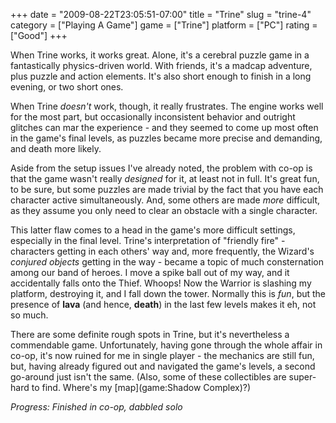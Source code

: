 +++
date = "2009-08-22T23:05:51-07:00"
title = "Trine"
slug = "trine-4"
category = ["Playing A Game"]
game = ["Trine"]
platform = ["PC"]
rating = ["Good"]
+++

When Trine works, it works great.  Alone, it's a cerebral puzzle game in a fantastically physics-driven world.  With friends, it's a madcap adventure, plus puzzle and action elements.  It's also short enough to finish in a long evening, or two short ones.

When Trine <i>doesn't</i> work, though, it really frustrates.  The engine works well for the most part, but occasionally inconsistent behavior and outright glitches can mar the experience - and they seemed to come up most often in the game's final levels, as puzzles became more precise and demanding, and death more likely.

Aside from the setup issues I've already noted, the problem with co-op is that the game wasn't really <i>designed</i> for it, at least not in full.  It's great fun, to be sure, but some puzzles are made trivial by the fact that you have each character active simultaneously.  And, some others are made <i>more</i> difficult, as they assume you only need to clear an obstacle with a single character.

This latter flaw comes to a head in the game's more difficult settings, especially in the final level.  Trine's interpretation of "friendly fire" - characters getting in each others' way and, more frequently, the Wizard's <i>conjured objects</i> getting in the way - became a topic of much consternation among our band of heroes.  I move a spike ball out of my way, and it accidentally falls onto the Thief.  Whoops!  Now the Warrior is slashing my platform, destroying it, and I fall down the tower.  Normally this is <i>fun</i>, but the presence of <b>lava</b> (and hence, <b>death</b>) in the last few levels makes it eh, not so much.

There are some definite rough spots in Trine, but it's nevertheless a commendable game.  Unfortunately, having gone through the whole affair in co-op, it's now ruined for me in single player - the mechanics are still fun, but, having already figured out and navigated the game's levels, a second go-around just isn't the same.  (Also, some of these collectibles are super-hard to find.  Where's my [map](game:Shadow Complex)?)

<i>Progress: Finished in co-op, dabbled solo</i>